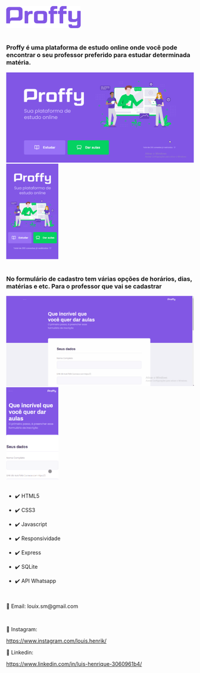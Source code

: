 <html>
    <div text-align="center">
        <img src="github/logo.png" alt="logo" width="200">
    </div>
    <br>
    <h3>
    Proffy é uma plataforma de estudo online onde você pode encontrar o seu professor preferido para estudar determinada matéria.
    </h3>
    <div text-align="center">
        <img src="github/tela-inicial.gif" alt="logo" width="530">
        <img src="github/tela-inicial-mobile.gif" alt="logo" width="140">
    </div>
    <br>
    <h3>
    No formulário de cadastro tem várias opções de horários, dias, matérias e etc. Para o professor que vai se cadastrar
    </h3>
    <div text-align="center">
        <img src="github/tela-cadastro.gif" alt="logo" width="530">
        <img src="github/tela-cadastro-mobile.gif" alt="logo" width="140">
    </div>
    <br>
    <ul>
        <li><p>✔️ HTML5</p></li>
        <li><p>✔️ CSS3</p></li>
        <li><p>✔️ Javascript</p></li>
        <li><p>✔️ Responsividade</p></li>
        <li><p>✔️ Express</p></li>
        <li><p>✔️ SQLite</p></li>
        <li><p>✔️ API Whatsapp</p></li>
    </ul>
    <br>
    <p>📧 Email: louix.sm@gmail.com</p>
    <br>
    <p>📱 Instagram:</p>
    <a href="https://www.instagram.com/louis.henrik" about="blank">
    https://www.instagram.com/louis.henrik/
    </a>
    <p>💼 Linkedin:</p>
    <a href="https://www.linkedin.com/in/luis-henrique-3060961b4/">
    https://www.linkedin.com/in/luis-henrique-3060961b4/
    </a>
</html>
